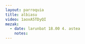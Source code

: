 ```yaml
---
layout: parroquia
title: albiasu
video: 1aoxA5TDyQI
mezak:
  - date: larunbat 18.00 4. astea
    notes:
---
```


